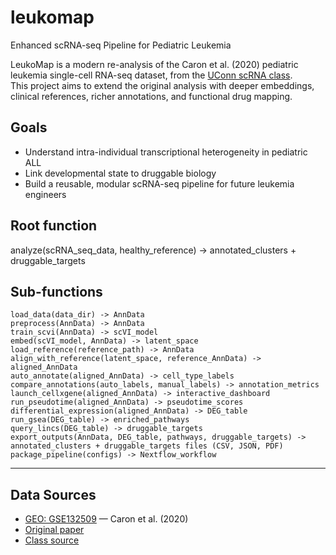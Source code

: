 # leukomap

Enhanced scRNA-seq Pipeline for Pediatric Leukemia

LeukoMap is a modern re-analysis of the Caron et al. (2020) pediatric leukemia single-cell RNA-seq dataset, from the [UConn scRNA class](https://github.com/CBC-UCONN/Single-Cell-Transcriptomics).  
This project aims to extend the original analysis with deeper embeddings, clinical references, richer annotations, and functional drug mapping.

## Goals
- Understand intra-individual transcriptional heterogeneity in pediatric ALL
- Link developmental state to druggable biology
- Build a reusable, modular scRNA-seq pipeline for future leukemia engineers

## Root function
analyze(scRNA_seq_data, healthy_reference) -> annotated_clusters + druggable_targets

## Sub-functions
`load_data(data_dir) -> AnnData`  
`preprocess(AnnData) -> AnnData`  
`train_scvi(AnnData) -> scVI_model`  
`embed(scVI_model, AnnData) -> latent_space`  
`load_reference(reference_path) -> AnnData`  
`align_with_reference(latent_space, reference_AnnData) -> aligned_AnnData`  
`auto_annotate(aligned_AnnData) -> cell_type_labels`  
`compare_annotations(auto_labels, manual_labels) -> annotation_metrics`  
`launch_cellxgene(aligned_AnnData) -> interactive_dashboard`  
`run_pseudotime(aligned_AnnData) -> pseudotime_scores`  
`differential_expression(aligned_AnnData) -> DEG_table`  
`run_gsea(DEG_table) -> enriched_pathways`  
`query_lincs(DEG_table) -> druggable_targets`  
`export_outputs(AnnData, DEG_table, pathways, druggable_targets) -> annotated_clusters + druggable_targets files (CSV, JSON, PDF)`  
`package_pipeline(configs) -> Nextflow_workflow`   

---

## Data Sources
- [GEO: GSE132509](https://www.ncbi.nlm.nih.gov/geo/query/acc.cgi?acc=GSE132509) — Caron et al. (2020)
- [Original paper](https://doi.org/10.1038/s41598-020-64929-x)
- [Class source](https://github.com/CBC-UCONN/Single-Cell-Transcriptomics)